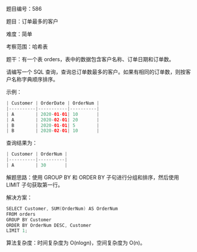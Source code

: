 题目编号：586

题目：订单最多的客户

难度：简单

考察范围：哈希表

题干：有一个表 orders，表中的数据包含客户名称、订单日期和订单数。

请编写一个 SQL 查询，查询总订单数最多的客户。如果有相同的订单数，则按客户名称字典顺序排序。

示例：

```kotlin
| Customer | OrderDate | OrderNum |
|----------|-----------|----------|
| A        | 2020-01-01| 10       |
| A        | 2020-02-01| 20       |
| B        | 2020-01-01| 5        |
| B        | 2020-02-01| 10       |
```

查询结果为：

```kotlin
| Customer | OrderNum |
|----------|----------|
| A        | 30       |
```

解题思路：使用 GROUP BY 和 ORDER BY 子句进行分组和排序，然后使用 LIMIT 子句获取第一行。

解决方案：

```kotlin
SELECT Customer, SUM(OrderNum) AS OrderNum
FROM orders
GROUP BY Customer
ORDER BY OrderNum DESC, Customer
LIMIT 1;
```

算法复杂度：时间复杂度为 O(nlogn)，空间复杂度为 O(n)。